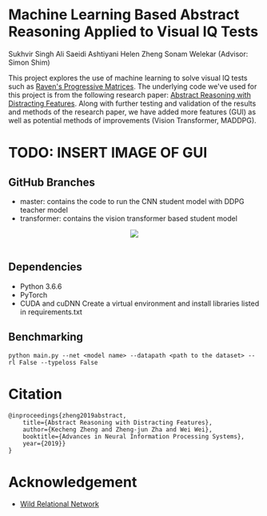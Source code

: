 # Machine Learning Based Abstract Reasoning Applied to Visual IQ Tests
Sukhvir Singh
Ali Saeidi Ashtiyani
Helen Zheng
Sonam Welekar
(Advisor: Simon Shim)


This project explores the use of machine learning to solve visual IQ tests such as [Raven's Progressive Matrices](https://en.wikipedia.org/wiki/Raven%27s_Progressive_Matrices). The underlying code we've used for this project is from the following research paper: [Abstract Reasoning with Distracting Features](http://arxiv.org/abs/1912.00569). Along with further testing and validation of the results and methods of the research paper, we have added more features (GUI) as well as potential methods of improvements (Vision Transformer, MADDPG).

# TODO: INSERT IMAGE OF GUI

## GitHub Branches
- master: contains the code to run the CNN student model with DDPG teacher model
- transformer: contains the vision transformer based student model


<div width="20%", height="20%", align="center">
   <img src="https://github.com/zkcys001/distracting_feature/blob/master/git_images/LEN.png"><br><br>
</div>


## Dependencies
* Python 3.6.6
* PyTorch
* CUDA and cuDNN
Create a virtual environment and install libraries listed in requirements.txt


## Benchmarking
```
python main.py --net <model name> --datapath <path to the dataset> --rl False --typeloss False
```

# Citation
```
@inproceedings{zheng2019abstract,
    title={Abstract Reasoning with Distracting Features},
    author={Kecheng Zheng and Zheng-jun Zha and Wei Wei},
    booktitle={Advances in Neural Information Processing Systems},
    year={2019}}
}
```

# Acknowledgement
* [Wild Relational Network](https://github.com/Fen9/WReN)


